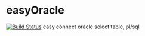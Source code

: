 # easyOracle
[![Build Status](https://travis-ci.org/mrkayhyun/easyOracle.svg?branch=master)](https://travis-ci.org/mrkayhyun/easyOracle)
easy connect oracle select table, pl/sql
  
